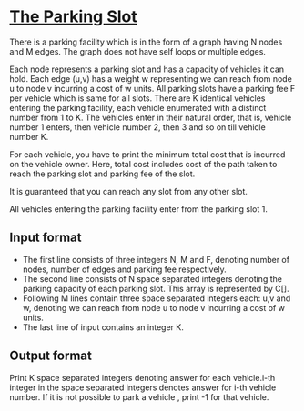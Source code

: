 # [The Parking Slot][link]

There is a parking facility which is in the form of a graph having N nodes and M edges. The graph does not have self loops or multiple edges.

Each node represents a parking slot and has a capacity of vehicles it can hold. Each edge (u,v) has a weight w representing we can reach from node u to node v incurring a cost of w units. All parking slots have a parking fee F per vehicle which is same for all slots. There are K identical vehicles entering the parking facility, each vehicle enumerated with a distinct number from 1 to K. The vehicles enter in their natural order, that is, vehicle number 1 enters, then vehicle number 2, then 3 and so on till vehicle number K.

For each vehicle, you have to print the minimum total cost that is incurred on the vehicle owner. Here, total cost includes cost of the path taken to reach the parking slot and parking fee of the slot.

It is guaranteed that you can reach any slot from any other slot.

All vehicles entering the parking facility enter from the parking slot 1.

## Input format

- The first line consists of three integers N, M and F, denoting number of nodes, number of edges and parking fee respectively.
- The second line consists of N space separated integers denoting the parking capacity of each parking slot. This array is represented by C[].
- Following M lines contain three space separated integers each: u,v and w, denoting we can reach from node u to node v incurring a cost of w units.
- The last line of input contains an integer K.

## Output format

Print K space separated integers denoting answer for each vehicle.i-th integer in the space separated integers denotes answer for i-th vehicle number. If it is not possible to park a vehicle , print -1 for that vehicle.

[link]: https://www.hackerearth.com/practice/algorithms/graphs/shortest-path-algorithms/practice-problems/algorithm/the-parking-slot-9fac40d6/
